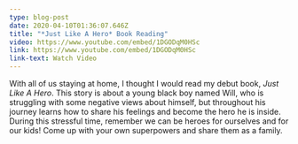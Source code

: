 ```yaml
---
type: blog-post
date: 2020-04-10T01:36:07.646Z
title: "*Just Like A Hero* Book Reading"
video: https://www.youtube.com/embed/1DGODqM0HSc
link: https://www.youtube.com/embed/1DGODqM0HSc
link-text: Watch Video
---
```

With all of us staying at home, I thought I would read my debut book, *Just Like A Hero*. This story is about a young black boy named Will, who is struggling with some negative views about himself, but throughout his journey learns how to share his feelings and become the hero he is inside. During this stressful time, remember we can be heroes for ourselves and for our kids! Come up with your own superpowers and share them as a family.
